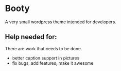 <h1>Booty</h1>
A very small wordpress theme intended for developers.

<h2>Help needed for:</h2>
There are work that needs to be done.
<ul>
<li>better caption support in pictures</li>
<li>fix bugs, add features, make it awesome</li>
</ul>

